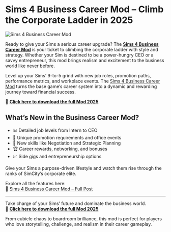 # Sims 4 Business Career Mod – Climb the Corporate Ladder in 2025

![Sims 4 Business Career Mod](https://sims4studiodownload.com/wp-content/uploads/2022/08/Sims-4-Business-Career-1024x575.jpg)

Ready to give your Sims a serious career upgrade? The **[Sims 4 Business Career Mod](https://sims4studiodownload.com/business-career/)** is your ticket to climbing the corporate ladder with style and strategy. Whether your Sim is destined to be a power-hungry CEO or a savvy entrepreneur, this mod brings realism and excitement to the business world like never before.

Level up your Sims’ 9-to-5 grind with new job roles, promotion paths, performance metrics, and workplace events. The [Sims 4 Business Career Mod](https://sims4studiodownload.com/business-career/) turns the base game’s career system into a dynamic and rewarding journey toward financial success.

💼 [**Click here to download the full Mod 2025**](https://sims4studiodownload.com/business-career/)

## What’s New in the Business Career Mod?

- 📊 Detailed job levels from Intern to CEO  
- 💼 Unique promotion requirements and office events  
- 🧠 New skills like Negotiation and Strategic Planning  
- 🏆 Career rewards, networking, and bonuses  
- 📈 Side gigs and entrepreneurship options  

Give your Sims a purpose-driven lifestyle and watch them rise through the ranks of SimCity’s corporate elite.

Explore all the features here:  
🔗 [Sims 4 Business Career Mod – Full Post](https://sims4studiodownload.com/business-career/)

---

Take charge of your Sims’ future and dominate the business world.  
🏢 [**Click here to download the full Mod 2025**](https://sims4studiodownload.com/business-career/)

From cubicle chaos to boardroom brilliance, this mod is perfect for players who love storytelling, challenge, and realism in their career gameplay.

